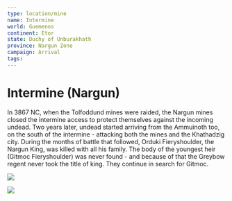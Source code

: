 ```yaml
---
type: location/mine
name: Intermine
world: Guemenos
continent: Etor
state: Duchy of Unburakhath
province: Nargun Zone
campaign: Arrival
tags: 
---
```


# Intermine (Nargun)

In 3867 NC, when the Tolfoddund mines were raided, the Nargun mines closed the intermine access to protect themselves against the incoming undead. Two years later, undead started arriving from the Ammuinoth too, on the south of the intermine - attacking both the mines and the Khathadzig city. During the months of battle that followed, Orduki Fieryshoulder, the Nargun King, was killed with all his family. The body of the youngest heir (Gitmoc Fieryshoulder) was never found - and because of that the Greybow regent never took the title of king. They continue in search for Gitmoc.

![](https://i.imgur.com/lg6do1G.png)

![](https://i.imgur.com/Quh9Re2.png)

